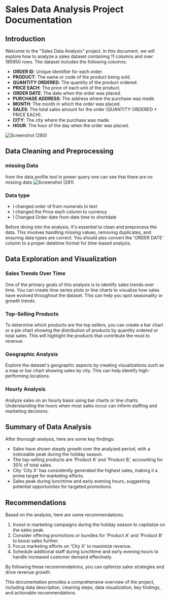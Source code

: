 # Sales Data Analysis Project Documentation

## Introduction

Welcome to the "Sales Data Analysis" project. In this document, we will explore how to analyze a sales dataset containing 11 columns and over 185950 rows. The dataset includes the following columns:

- **ORDER ID**: Unique identifier for each order.
- **PRODUCT**: The name or code of the product being sold.
- **QUANTITY ORDERED**: The quantity of the product ordered.
- **PRICE EACH**: The price of each unit of the product.
- **ORDER DATE**: The date when the order was placed.
- **PURCHASE ADDRESS**: The address where the purchase was made.
- **MONTH**: The month in which the order was placed.
- **SALES**: The total sales amount for the order (QUANTITY ORDERED * PRICE EACH).
- **CITY**: The city where the purchase was made.
- **HOUR**: The hour of the day when the order was placed.

![Screenshot (280)](https://github.com/Junnielexia/MeriSkill-Internship-Project/assets/95970546/8fbb92e2-545a-41a5-94fc-008482534dd9)

## Data Cleaning and Preprocessing

### missing Data
from the data profile tool in power query one can see that there are no missing data
![Screenshot (281)](https://github.com/Junnielexia/MeriSkill-Internship-Project/assets/95970546/90a8feb9-b520-4f71-80fd-df02aea09b90)

### Data type
- I changed order id  from numerals to text
- I changed the Price each column to currency
- I Changed Order date from date time to shortdate

Before diving into the analysis, it's essential to clean and preprocess the data. This involves handling missing values, removing duplicates, and ensuring data types are correct. You should also convert the 'ORDER DATE' column to a proper datetime format for time-based analysis.

## Data Exploration and Visualization

### Sales Trends Over Time

One of the primary goals of this analysis is to identify sales trends over time. You can create time series plots or line charts to visualize how sales have evolved throughout the dataset. This can help you spot seasonality or growth trends.

### Top-Selling Products

To determine which products are the top sellers, you can create a bar chart or a pie chart showing the distribution of products by quantity ordered or total sales. This will highlight the products that contribute the most to revenue.

### Geographic Analysis

Explore the dataset's geographic aspects by creating visualizations such as a map or bar chart showing sales by city. This can help identify high-performing locations.

### Hourly Analysis

Analyze sales on an hourly basis using bar charts or line charts. Understanding the hours when most sales occur can inform staffing and marketing decisions.

## Summary of Data Analysis

After thorough analysis, here are some key findings:

- Sales have shown steady growth over the analyzed period, with a noticeable peak during the holiday season.
- The top-selling products are 'Product A' and 'Product B,' accounting for 30% of total sales.
- City 'City X' has consistently generated the highest sales, making it a prime target for marketing efforts.
- Sales peak during lunchtime and early evening hours, suggesting potential opportunities for targeted promotions.

## Recommendations

Based on the analysis, here are some recommendations:

1. Invest in marketing campaigns during the holiday season to capitalize on the sales peak.
2. Consider offering promotions or bundles for 'Product A' and 'Product B' to boost sales further.
3. Focus marketing efforts on 'City X' to maximize revenue.
4. Schedule additional staff during lunchtime and early evening hours to handle increased customer demand effectively.

By following these recommendations, you can optimize sales strategies and drive revenue growth.

This documentation provides a comprehensive overview of the project, including data description, cleaning steps, data visualization, key findings, and actionable recommendations.

